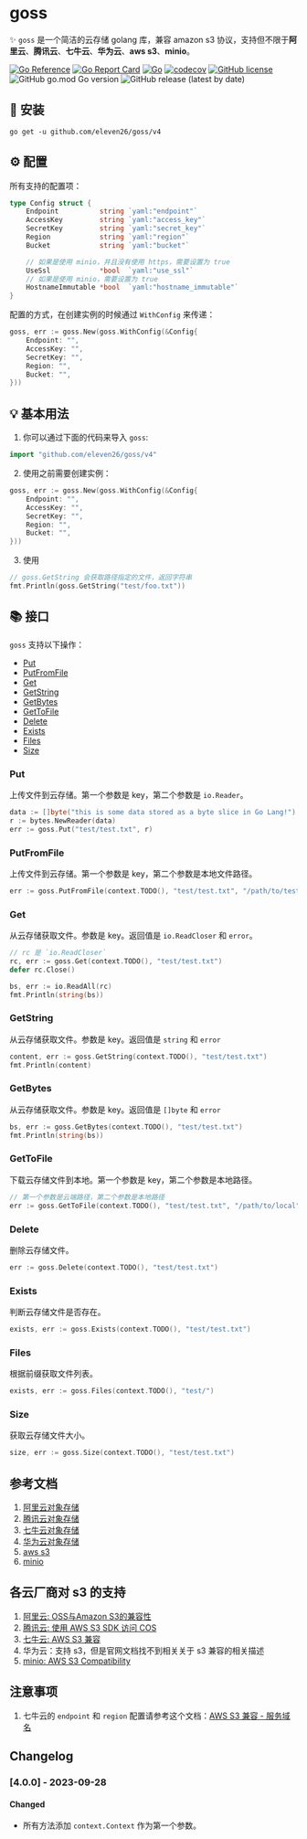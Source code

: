 # goss

✨ `goss` 是一个简洁的云存储 golang 库，兼容 amazon s3 协议，支持但不限于**阿里云**、**腾讯云**、**七牛云**、**华为云**、**aws s3**、**minio**。

[![Go Reference](https://pkg.go.dev/badge/github.com/eleven26/goss/v3.svg)](https://pkg.go.dev/github.com/eleven26/goss/v3)
[![Go Report Card](https://goreportcard.com/badge/github.com/eleven26/goss/v3)](https://goreportcard.com/report/github.com/eleven26/goss/v3)
[![Go](https://github.com/eleven26/goss/actions/workflows/go.yml/badge.svg)](https://github.com/eleven26/goss/actions/workflows/go.yml)
[![codecov](https://codecov.io/gh/eleven26/goss/branch/main/graph/badge.svg?token=UU4lLD2n4k)](https://codecov.io/gh/eleven26/goss)
[![GitHub license](https://img.shields.io/github/license/eleven26/goss)](https://github.com/eleven26/goss/blob/main/LICENSE)
![GitHub go.mod Go version](https://img.shields.io/github/go-mod/go-version/eleven26/goss)
![GitHub release (latest by date)](https://img.shields.io/github/v/release/eleven26/goss)


## 🚀 安装

```shell
go get -u github.com/eleven26/goss/v4
```


## ⚙️ 配置

所有支持的配置项：

```go
type Config struct {
    Endpoint          string `yaml:"endpoint"`
    AccessKey         string `yaml:"access_key"`
    SecretKey         string `yaml:"secret_key"`
    Region            string `yaml:"region"`
    Bucket            string `yaml:"bucket"`

    // 如果是使用 minio，并且没有使用 https，需要设置为 true
    UseSsl            *bool  `yaml:"use_ssl"`
    // 如果是使用 minio，需要设置为 true
    HostnameImmutable *bool  `yaml:"hostname_immutable"`
}
```

配置的方式，在创建实例的时候通过 `WithConfig` 来传递：

```go
goss, err := goss.New(goss.WithConfig(&Config{
    Endpoint: "",
    AccessKey: "",
    SecretKey: "",
    Region: "",
    Bucket: "",
}))
```


## 💡 基本用法

1. 你可以通过下面的代码来导入 `goss`:

```go
import "github.com/eleven26/goss/v4"
```

2. 使用之前需要创建实例：

```go
goss, err := goss.New(goss.WithConfig(&Config{
    Endpoint: "",
    AccessKey: "",
    SecretKey: "",
    Region: "",
    Bucket: "",
}))
```

3. 使用

```go
// goss.GetString 会获取路径指定的文件，返回字符串
fmt.Println(goss.GetString("test/foo.txt"))
```


## 📚 接口

`goss` 支持以下操作：

- [Put](#Put)
- [PutFromFile](#PutFromFile)
- [Get](#Get)
- [GetString](#GetString)
- [GetBytes](#GetBytes)
- [GetToFile](#GetToFile)
- [Delete](#Delete)
- [Exists](#Exists)
- [Files](#Files)
- [Size](#Size)

### Put

上传文件到云存储。第一个参数是 key，第二个参数是 `io.Reader`。

```go
data := []byte("this is some data stored as a byte slice in Go Lang!")
r := bytes.NewReader(data)
err := goss.Put("test/test.txt", r)
```

### PutFromFile

上传文件到云存储。第一个参数是 key，第二个参数是本地文件路径。

```go
err := goss.PutFromFile(context.TODO(), "test/test.txt", "/path/to/test.txt")
```

### Get

从云存储获取文件。参数是 key。返回值是 `io.ReadCloser` 和 `error`。

```go
// rc 是 `io.ReadCloser`
rc, err := goss.Get(context.TODO(), "test/test.txt")
defer rc.Close()

bs, err := io.ReadAll(rc)
fmt.Println(string(bs))
```

### GetString

从云存储获取文件。参数是 key。返回值是 `string` 和 `error`

```go
content, err := goss.GetString(context.TODO(), "test/test.txt")
fmt.Println(content)
```

### GetBytes

从云存储获取文件。参数是 key。返回值是 `[]byte` 和 `error`

```go
bs, err := goss.GetBytes(context.TODO(), "test/test.txt")
fmt.Println(string(bs))
```

### GetToFile

下载云存储文件到本地。第一个参数是 key，第二个参数是本地路径。

```go
// 第一个参数是云端路径，第二个参数是本地路径
err := goss.GetToFile(context.TODO(), "test/test.txt", "/path/to/local")
```

### Delete

删除云存储文件。

```go
err := goss.Delete(context.TODO(), "test/test.txt")
```

### Exists

判断云存储文件是否存在。

```go
exists, err := goss.Exists(context.TODO(), "test/test.txt")
```

### Files

根据前缀获取文件列表。

```go
exists, err := goss.Files(context.TODO(), "test/")
```

### Size

获取云存储文件大小。

```go
size, err := goss.Size(context.TODO(), "test/test.txt")
```

## 参考文档

1. [阿里云对象存储](https://help.aliyun.com/product/31815.html)
2. [腾讯云对象存储](https://cloud.tencent.com/document/product/436)
3. [七牛云对象存储](https://developer.qiniu.com/kodo)
4. [华为云对象存储](https://support.huaweicloud.com/obs/index.html)
5. [aws s3](https://docs.aws.amazon.com/sdk-for-go/api/service/s3/)
6. [minio](https://github.com/minio/minio)

## 各云厂商对 s3 的支持

1. [阿里云: OSS与Amazon S3的兼容性](https://help.aliyun.com/document_detail/389025.html)
2. [腾讯云: 使用 AWS S3 SDK 访问 COS](https://cloud.tencent.com/document/product/436/37421)
3. [七牛云: AWS S3 兼容](https://developer.qiniu.com/kodo/4086/aws-s3-compatible)
4. 华为云：支持 s3，但是官网文档找不到相关关于 s3 兼容的相关描述
5. [minio: AWS S3 Compatibility](https://min.io/product/s3-compatibility)

## 注意事项

1. 七牛云的 `endpoint` 和 `region` 配置请参考这个文档：[AWS S3 兼容 - 服务域名](https://developer.qiniu.com/kodo/4088/s3-access-domainname)

## Changelog

### [4.0.0] - 2023-09-28

#### Changed

- 所有方法添加 `context.Context` 作为第一个参数。
